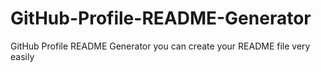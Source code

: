 # GitHub-Profile-README-Generator
GitHub Profile README Generator you can create your README file very easily
